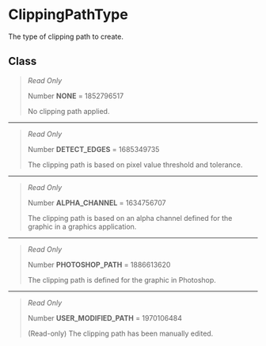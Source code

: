# ClippingPathType
The type of clipping path to create.

## Class
> *Read Only* 
> 
> Number **NONE** = 1852796517
> 
> No clipping path applied.
*** 
> *Read Only* 
> 
> Number **DETECT_EDGES** = 1685349735
> 
> The clipping path is based on pixel value threshold and tolerance.
*** 
> *Read Only* 
> 
> Number **ALPHA_CHANNEL** = 1634756707
> 
> The clipping path is based on an alpha channel defined for the graphic in a graphics application.
*** 
> *Read Only* 
> 
> Number **PHOTOSHOP_PATH** = 1886613620
> 
> The clipping path is defined for the graphic in Photoshop.
*** 
> *Read Only* 
> 
> Number **USER_MODIFIED_PATH** = 1970106484
> 
> (Read-only) The clipping path has been manually edited.

